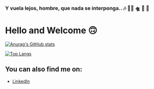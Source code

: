 ### Y vuela lejos, hombre, que nada se interponga.. :notes:  :man_technologist: :flying_saucer: :milky_way: :stars:



# Hello and Welcome 🙃

[![Anurag's GitHub stats](https://github-readme-stats.vercel.app/api?username=capdeo&show_icons=true&hide=prs,contribs,&theme=transparent)](https://github.com/anuraghazra/github-readme-stats)

[![Top Langs](https://github-readme-stats.vercel.app/api/top-langs/?username=capdeo&layout=compact&langs_count=5&card_width=445&theme=transparent)](https://github.com/anuraghazra/github-readme-stats)

## You can also find me on:

- [LinkedIn](https://ar.linkedin.com/in/oscar-capdevila-64aa3815a)
